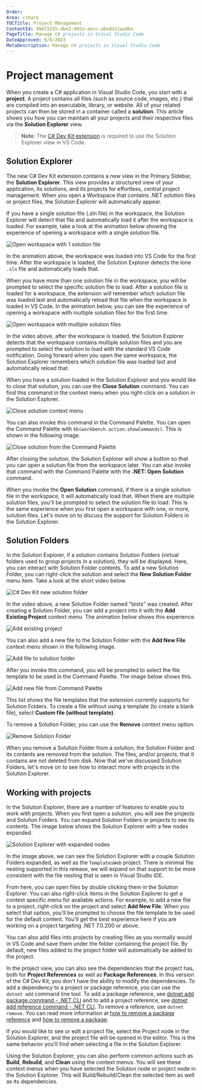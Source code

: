 ```yaml
---
Order:
Area: csharp
TOCTitle: Project Management
ContentId: 90d72255-dbe2-402a-aecc-a6edd12aadba
PageTitle: Manage C# projects in Visual Studio Code
DateApproved: 6/6/2023
MetaDescription: Manage C# projects in Visual Studio Code
---
```


# Project management

When you create a C# application in Visual Studio Code, you start with a **project**. A project contains all files (such as source code, images, etc.) that are compiled into an executable, library, or website.  All of your related projects can then be stored in a container called a **solution**.  This article shows you how you can maintain all your projects and their respective files via the **Solution Explorer** view.

>**Note**: The [C# Dev Kit extension](https://marketplace.visualstudio.com/items?itemName=ms-dotnettools.csdevkit) is required to use the Solution Explorer view in VS Code.

## Solution Explorer

The new C# Dev Kit extension contains a new view in the Primary Sidebar, the **Solution Explorer**. This view provides a structured view of your application, its solutions, and its projects for effortless, central project management. When you open a Workspace that contains .NET solution files or project files, the Solution Explorer will automatically appear.

If you have a single solution file (.sln file) in the workspace, the Solution Explorer will detect that file and automatically load it after the workspace is loaded. For example, take a look at the animation below showing the experience of opening a workspace with a single solution file.

![Open workspace with 1 solution file](images/project-management/open-workspace-1-sln-file.gif)

In the animation above, the workspace was loaded into VS Code for the first time. After the workspace is loaded, the Solution Explorer detects the lone `.sln` file and automatically loads that.

When you have more than one solution file in the workspace, you will be prompted to select the specific solution file to load. After a solution file is loaded for a workspace, the extension will remember which solution file was loaded last and automatically reload that file when the workspace is loaded in VS Code. In the animation below, you can see the experience of opening a workspace with multiple solution files for the first time.

![Open workspace with multiple solution files](images/project-management/open-workspace-multiple-sln-files.gif)

In the video above, after the workspace is loaded, the Solution Explorer detects that the workspace contains multiple solution files and you are prompted to select the solution to load with the standard VS Code notification. Going forward when you open the same workspace, the Solution Explorer remembers which solution file was loaded last and automatically reload that.

When you have a solution loaded in the Solution Explorer and you would like to close that solution, you can use the **Close Solution** command. You can find this command in the context menu when you right-click on a solution in the Solution Explorer.

![Close solution context menu](images/project-management/close-solution-context-menu.png)

You can also invoke this command in the Command Palette. You can open the Command Palette with `kb(workbench.action.showCommands)`. This is shown in the following image.

![Close solution from the Command Palette](images/project-management/close-solution-command-palette.png)

After closing the solution, the Solution Explorer will show a button so that you can open a solution file from the workspace later. You can also invoke that command with the Command Palette with the **.NET: Open Solution** command.

When you invoke the **Open Solution** command, if there is a single solution file in the workspace, it will automatically load that. When there are multiple solution files, you'll be prompted to select the solution file to load. This is the same experience when you first open a workspace with one, or more, solution files. Let's move on to discuss the support for Solution Folders in the Solution Explorer.

## Solution Folders

In the Solution Explorer, if a solution contains Solution Folders (virtual folders used to group projects in a solution), they will be displayed. Here, you can interact with Solution Folder contents. To add a new Solution Folder, you can right-click the solution and select the **New Solution Folder** menu item. Take a look at the short video below.

![C# Dev Kit new solution folder](images/project-management/csdevkit-new-sln-folder.gif)

In the video above, a new Solution Folder named "tests" was created. After creating a Solution Folder, you can add a project into it with the **Add Existing Project** context menu. The animation below shows this experience.

![Add existing project](images/project-management/add-existing-project.gif)

You can also add a new file to the Solution Folder with the **Add New File** context menu shown in the following image.

![Add file to solution folder](images/project-management/add-file-to-solution-folder.png)

After you invoke this command, you will be prompted to select the file template to be used in the Command Palette. The image below shows this.

![Add new file from Command Palette ](images/project-management/add-new-file-command-palette.png)

This list shows the file templates that the extension currently supports for Solution Folders. To create a file without using a template (to create a blank file), select **Custom file (without template)**.

To remove a Solution Folder, you can use the **Remove** context menu option.

![Remove Solution Folder](images/project-management/sln-folder-delete.png)

When you remove a Solution Folder from a solution, the Solution Folder and its contents are removed from the solution. The files, and/or projects, that it contains are not deleted from disk. Now that we've discussed Solution Folders, let's move on to see how to interact more with projects in the Solution Explorer.

## Working with projects

In the Solution Explorer, there are a number of features to enable you to work with projects. When you first open a solution, you will see the projects and Solution Folders. You can expand Solution Folders or projects to see its contents. The image below shows the Solution Explorer with a few nodes expanded.

![Solution Explorer with expanded nodes](images/project-management/sln-explorer.png)

In the image above, we can see the Solution Explorer with a couple Solution Folders expanded, as well as the `TemplatesWeb` project. There is minimal file nesting supported in this release, we will expand on that support to be more consistent with the file nesting that is seen in Visual Studio IDE.

From here, you can open files by double clicking them in the Solution Explorer. You can also right-click items in the Solution Explorer to get a context specific menu for available actions. For example, to add a new file to a project, right-click on the project and select **Add New File**. When you select that option, you'll be prompted to choose the file template to be used for the default content. You'll get the best experience here if you are working on a project targeting .NET 7.0.200 or above.

You can also add files into projects by creating files as you normally would in VS Code and save them under the folder containing the project file. By default, new files added to the project folder will automatically be added to the project.

In the project view, you can also see the dependencies that the project has, both for **Project References** as well as **Package References**. In this version of the C# Dev Kit, you don't have the ability to modify the dependencies. To add a dependency to a project or package reference, you can use the `dotnet add` command line tool. To add a package reference, see [dotnet add package command - .NET CLI](https://learn.microsoft.com/dotnet/core/tools/dotnet-add-package) and to add a project reference, see [dotnet add reference command - .NET CLI](https://learn.microsoft.com/dotnet/core/tools/dotnet-add-reference). To remove a reference, use `dotnet remove`. You can read more information at [how to remove a package reference](https://learn.microsoft.com/dotnet/core/tools/dotnet-remove-reference) and [how to remove a package](https://learn.microsoft.com/dotnet/core/tools/dotnet-remove-package).

If you would like to see or edit a project file, select the Project node in the Solution Explorer, and the project file will be opened in the editor. This is the same behavior you'll find when selecting a file in the Solution Explorer.

Using the Solution Explorer, you can also perform common actions such as **Build**, **Rebuild**, and **Clean** using the context menus. You will see these context menus when you have selected the Solution node or project node in the Solution Explorer. This will Build/Rebuild/Clean the selected item as well as its dependencies.

